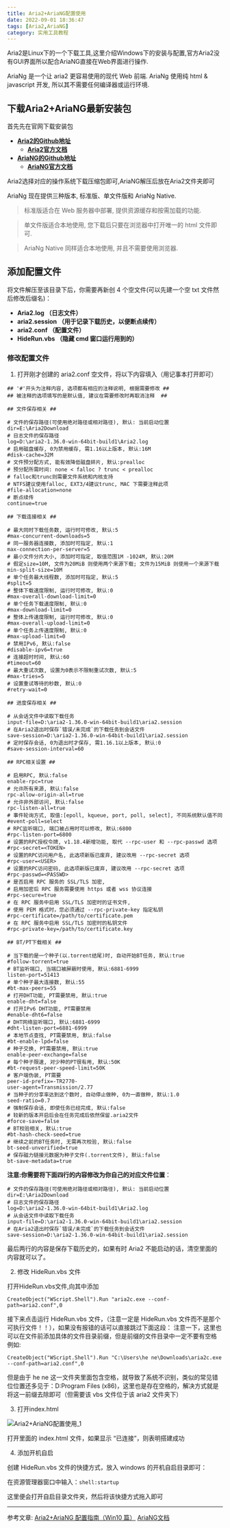 ```yaml
---
title: Aria2+AriaNG配置使用
date: 2022-09-01 18:36:47
tags: [Aria2,AriaNG]
category: 实用工具教程
---
```

Aria2是Linux下的一个下载工具,这里介绍Windows下的安装与配置,官方Aria2没有GUI界面所以配合AriaNG直接在Web界面进行操作.

AriaNg 是一个让 aria2 更容易使用的现代 Web 前端. AriaNg 使用纯 html & javascript 开发, 所以其不需要任何编译器或运行环境.
<!-- more -->
## 下载Aria2+AriaNG最新安装包
首先先在官网下载安装包

- **[Aria2的Github地址](https://github.com/aria2/aria2/releases/)**
    - **[Aria2官方文档](https://aria2.github.io/)**
- **[AriaNG的Github地址](https://github.com/mayswind/AriaNg/releases)**
    - **[AriaNG官方文档](http://ariang.mayswind.net/zh_Hans/)**

Aria2选择对应的操作系统下载压缩包即可,AriaNG解压后放在Aria2文件夹即可

AriaNg 现在提供三种版本, 标准版、单文件版和 AriaNg Native. 
> 标准版适合在 Web 服务器中部署, 提供资源缓存和按需加载的功能. 

> 单文件版适合本地使用, 您下载后只要在浏览器中打开唯一的 html 文件即可. 

> AriaNg Native 同样适合本地使用, 并且不需要使用浏览器.

## 添加配置文件

将文件解压至该目录下后，你需要再新创 4 个空文件(可以先建一个空 txt 文件然后修改后缀名)：

- **Aria2.log （日志文件）**
- **aria2.session （用于记录下载历史，以便断点续传）**
- **aria2.conf （配置文件）**
- **HideRun.vbs （隐藏 cmd 窗口运行用到的）**

### 修改配置文件 

1. 打开刚才创建的 aria2.conf 空文件，将以下内容填入（用记事本打开即可）

``` 
## '#'开头为注释内容, 选项都有相应的注释说明, 根据需要修改 ##
## 被注释的选项填写的是默认值, 建议在需要修改时再取消注释  ##

## 文件保存相关 ##

# 文件的保存路径(可使用绝对路径或相对路径), 默认: 当前启动位置
dir=E:\Aria2Download
# 日志文件的保存路径
log=D:\aria2-1.36.0-win-64bit-build1\Aria2.log
# 启用磁盘缓存, 0为禁用缓存, 需1.16以上版本, 默认:16M
#disk-cache=32M
# 文件预分配方式, 能有效降低磁盘碎片, 默认:prealloc
# 预分配所需时间: none < falloc ? trunc < prealloc
# falloc和trunc则需要文件系统和内核支持
# NTFS建议使用falloc, EXT3/4建议trunc, MAC 下需要注释此项
#file-allocation=none
# 断点续传
continue=true

## 下载连接相关 ##

# 最大同时下载任务数, 运行时可修改, 默认:5
#max-concurrent-downloads=5
# 同一服务器连接数, 添加时可指定, 默认:1
max-connection-per-server=5
# 最小文件分片大小, 添加时可指定, 取值范围1M -1024M, 默认:20M
# 假定size=10M, 文件为20MiB 则使用两个来源下载; 文件为15MiB 则使用一个来源下载
min-split-size=10M
# 单个任务最大线程数, 添加时可指定, 默认:5
#split=5
# 整体下载速度限制, 运行时可修改, 默认:0
#max-overall-download-limit=0
# 单个任务下载速度限制, 默认:0
#max-download-limit=0
# 整体上传速度限制, 运行时可修改, 默认:0
#max-overall-upload-limit=0
# 单个任务上传速度限制, 默认:0
#max-upload-limit=0
# 禁用IPv6, 默认:false
#disable-ipv6=true
# 连接超时时间, 默认:60
#timeout=60
# 最大重试次数, 设置为0表示不限制重试次数, 默认:5
#max-tries=5
# 设置重试等待的秒数, 默认:0
#retry-wait=0

## 进度保存相关 ##

# 从会话文件中读取下载任务
input-file=D:\aria2-1.36.0-win-64bit-build1\aria2.session
# 在Aria2退出时保存`错误/未完成`的下载任务到会话文件
save-session=D:\aria2-1.36.0-win-64bit-build1\aria2.session
# 定时保存会话, 0为退出时才保存, 需1.16.1以上版本, 默认:0
#save-session-interval=60

## RPC相关设置 ##

# 启用RPC, 默认:false
enable-rpc=true
# 允许所有来源, 默认:false
rpc-allow-origin-all=true
# 允许非外部访问, 默认:false
rpc-listen-all=true
# 事件轮询方式, 取值:[epoll, kqueue, port, poll, select], 不同系统默认值不同
#event-poll=select
# RPC监听端口, 端口被占用时可以修改, 默认:6800
#rpc-listen-port=6800
# 设置的RPC授权令牌, v1.18.4新增功能, 取代 --rpc-user 和 --rpc-passwd 选项
#rpc-secret=<TOKEN>
# 设置的RPC访问用户名, 此选项新版已废弃, 建议改用 --rpc-secret 选项
#rpc-user=<USER>
# 设置的RPC访问密码, 此选项新版已废弃, 建议改用 --rpc-secret 选项
#rpc-passwd=<PASSWD>
# 是否启用 RPC 服务的 SSL/TLS 加密,
# 启用加密后 RPC 服务需要使用 https 或者 wss 协议连接
#rpc-secure=true
# 在 RPC 服务中启用 SSL/TLS 加密时的证书文件,
# 使用 PEM 格式时，您必须通过 --rpc-private-key 指定私钥
#rpc-certificate=/path/to/certificate.pem
# 在 RPC 服务中启用 SSL/TLS 加密时的私钥文件
#rpc-private-key=/path/to/certificate.key

## BT/PT下载相关 ##

# 当下载的是一个种子(以.torrent结尾)时, 自动开始BT任务, 默认:true
#follow-torrent=true
# BT监听端口, 当端口被屏蔽时使用, 默认:6881-6999
listen-port=51413
# 单个种子最大连接数, 默认:55
#bt-max-peers=55
# 打开DHT功能, PT需要禁用, 默认:true
enable-dht=false
# 打开IPv6 DHT功能, PT需要禁用
#enable-dht6=false
# DHT网络监听端口, 默认:6881-6999
#dht-listen-port=6881-6999
# 本地节点查找, PT需要禁用, 默认:false
#bt-enable-lpd=false
# 种子交换, PT需要禁用, 默认:true
enable-peer-exchange=false
# 每个种子限速, 对少种的PT很有用, 默认:50K
#bt-request-peer-speed-limit=50K
# 客户端伪装, PT需要
peer-id-prefix=-TR2770-
user-agent=Transmission/2.77
# 当种子的分享率达到这个数时, 自动停止做种, 0为一直做种, 默认:1.0
seed-ratio=0.7
# 强制保存会话, 即使任务已经完成, 默认:false
# 较新的版本开启后会在任务完成后依然保留.aria2文件
#force-save=false
# BT校验相关, 默认:true
#bt-hash-check-seed=true
# 继续之前的BT任务时, 无需再次校验, 默认:false
bt-seed-unverified=true
# 保存磁力链接元数据为种子文件(.torrent文件), 默认:false
bt-save-metadata=true
```

**注意:你需要将下面四行的内容修改为你自己的对应文件位置**：
``` 
# 文件的保存路径(可使用绝对路径或相对路径), 默认: 当前启动位置
dir=E:\Aria2Download
# 日志文件的保存路径
log=D:\aria2-1.36.0-win-64bit-build1\Aria2.log
# 从会话文件中读取下载任务
input-file=D:\aria2-1.36.0-win-64bit-build1\aria2.session
# 在Aria2退出时保存`错误/未完成`的下载任务到会话文件
save-session=D:\aria2-1.36.0-win-64bit-build1\aria2.session
```

最后两行的内容是保存下载历史的，如果有时 Aria2 不能启动的话，清空里面的内容就可以了。

2. 修改 HideRun.vbs 文件

打开HideRun.vbs文件,向其中添加
``` 
CreateObject("WScript.Shell").Run "aria2c.exe --conf-path=aria2.conf",0
```
接下来点击运行 HideRun.vbs 文件，（注意一定是 HideRun.vbs 文件而不是那个可执行文件！！），如果没有报错的话可以直接跳过下面这段：
注意一下，这里也可以在文件前添加具体的文件目录前缀，但是前缀的文件目录中一定不要有空格
例如:
``` 
CreateObject("WScript.Shell").Run "C:\Users\he ne\Downloads\aria2c.exe --conf-path=aria2.conf",0
```
但是由于 he ne 这一文件夹里面包含空格，就导致了系统不识别，类似的常见错位位置还多见于：D:Program Files (x86)，这里也是存在空格的，解决方式就是将这一前缀去除即可（但需要该 vbs 文件位于该 aria2 文件夹下）

3. 打开index.html

![Aria2+AriaNG配置使用_1](https://cdn.staticaly.com/gh/hiyoung3937/img_hiyoung@master/bolg/Aria2+AriaNG配置使用_1.1ohxweqn3ayo.jpg)

打开里面的 index.html 文件，如果显示 “已连接”，则表明搭建成功

4. 添加开机自启

创建 HideRun.vbs 文件的快捷方式，放入 windows 的开机自启目录即可：

在资源管理器窗口中输入：```shell:startup```

这里便会打开自启目录文件夹，然后将该快捷方式拖入即可

--------------------
参考文章:
[Aria2+AriaNG 配置指南（Win10 篇）](https://www.higgs.xyz/archives/7/)
[AriaNG文档](http://ariang.mayswind.net/zh_Hans/)